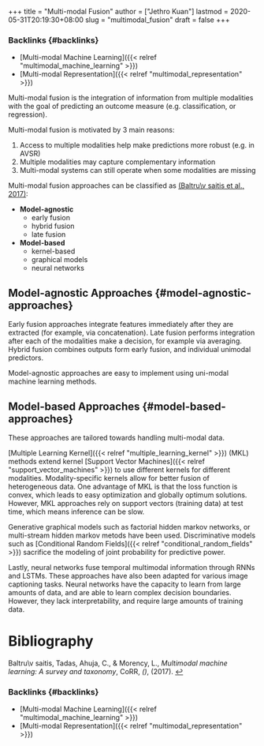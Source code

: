 +++
title = "Multi-modal Fusion"
author = ["Jethro Kuan"]
lastmod = 2020-05-31T20:19:30+08:00
slug = "multimodal_fusion"
draft = false
+++

### Backlinks {#backlinks}

- [Multi-modal Machine Learning]({{< relref "multimodal_machine_learning" >}})
- [Multi-modal Representation]({{< relref "multimodal_representation" >}})

Multi-modal fusion is the integration of information from multiple
modalities with the goal of predicting an outcome measure (e.g.
classification, or regression).

Multi-modal fusion is motivated by 3 main reasons:

1.  Access to multiple modalities help make predictions more robust
    (e.g. in AVSR)
2.  Multiple modalities may capture complementary information
3.  Multi-modal systems can still operate when some modalities are
    missing

Multi-modal fusion approaches can be classified as
<a id="fe1ca450aa5e404428b89a0e174b2e99" href="#baltrusaitis17:_multim_machin_learn">(Baltru\v saitis et al., 2017)</a>:

- **Model-agnostic**
  - early fusion
  - hybrid fusion
  - late fusion
- **Model-based**
  - kernel-based
  - graphical models
  - neural networks

## Model-agnostic Approaches {#model-agnostic-approaches}

Early fusion approaches integrate features immediately after they are
extracted (for example, via concatenation). Late fusion performs
integration after each of the modalities make a decision, for example
via averaging. Hybrid fusion combines outputs form early fusion, and
individual unimodal predictors.

Model-agnostic approaches are easy to implement using uni-modal
machine learning methods.

## Model-based Approaches {#model-based-approaches}

These approaches are tailored towards handling multi-modal data.

[Multiple Learning Kernel]({{< relref "multiple_learning_kernel" >}}) (MKL) methods extend kernel [Support Vector
Machines]({{< relref "support_vector_machines" >}}) to use different kernels for different modalities.
Modality-specific kernels allow for better fusion of heterogeneous
data. One advantage of MKL is that the loss function is convex, which
leads to easy optimization and globally optimum solutions. However,
MKL approaches rely on support vectors (training data) at test time,
which means inference can be slow.

Generative graphical models such as factorial hidden markov networks, or
multi-stream hidden markov metods have been used. Discriminative
models such as [Conditional Random Fields]({{< relref "conditional_random_fields" >}}) sacrifice the modeling of
joint probability for predictive power.

Lastly, neural networks fuse temporal multimodal information through
RNNs and LSTMs. These approaches have also been adapted for various
image captioning tasks. Neural networks have the capacity to learn
from large amounts of data, and are able to learn complex decision
boundaries. However, they lack interpretability, and require large
amounts of training data.

# Bibliography

<a id="baltrusaitis17:_multim_machin_learn" target="_blank">Baltru\v saitis, Tadas, Ahuja, C., & Morency, L., _Multimodal machine learning: A survey and taxonomy_, CoRR, _()_, (2017). </a> [↩](#fe1ca450aa5e404428b89a0e174b2e99)

### Backlinks {#backlinks}

- [Multi-modal Machine Learning]({{< relref "multimodal_machine_learning" >}})
- [Multi-modal Representation]({{< relref "multimodal_representation" >}})
